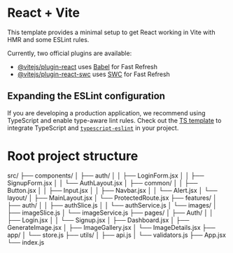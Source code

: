 # React + Vite

This template provides a minimal setup to get React working in Vite with HMR and some ESLint rules.

Currently, two official plugins are available:

- [@vitejs/plugin-react](https://github.com/vitejs/vite-plugin-react/blob/main/packages/plugin-react/README.md) uses [Babel](https://babeljs.io/) for Fast Refresh
- [@vitejs/plugin-react-swc](https://github.com/vitejs/vite-plugin-react-swc) uses [SWC](https://swc.rs/) for Fast Refresh

## Expanding the ESLint configuration

If you are developing a production application, we recommend using TypeScript and enable type-aware lint rules. Check out the [TS template](https://github.com/vitejs/vite/tree/main/packages/create-vite/template-react-ts) to integrate TypeScript and [`typescript-eslint`](https://typescript-eslint.io) in your project.

# Root project structure
src/
├── components/
│   ├── auth/
│   │   ├── LoginForm.jsx
│   │   ├── SignupForm.jsx
│   │   └── AuthLayout.jsx
│   ├── common/
│   │   ├── Button.jsx
│   │   ├── Input.jsx
│   │   ├── Navbar.jsx
│   │   └── Alert.jsx
│   └── layout/
│       ├── MainLayout.jsx
│       └── ProtectedRoute.jsx
├── features/
│   ├── auth/
│   │   ├── authSlice.js
│   │   └── authService.js
│   └── images/
│       ├── imageSlice.js
│       └── imageService.js
├── pages/
│   ├── Auth/
│   │   ├── Login.jsx
│   │   └── Signup.jsx
│   ├── Dashboard.jsx
│   ├── GenerateImage.jsx
│   ├── ImageGallery.jsx
│   └── ImageDetails.jsx
├── app/
│   └── store.js
├── utils/
│   ├── api.js
│   └── validators.js
├── App.jsx
└── index.js
